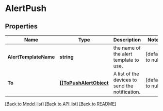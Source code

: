 # AlertPush

## Properties
Name | Type | Description | Notes
------------ | ------------- | ------------- | -------------
**AlertTemplateName** | **string** | the name of the alert template to use. | [default to null]
**To** | [**[]ToPushAlertObject**](ToPushAlertObject.md) | A list of the devices to send the notification. | [default to null]

[[Back to Model list]](../README.md#documentation-for-models) [[Back to API list]](../README.md#documentation-for-api-endpoints) [[Back to README]](../README.md)

